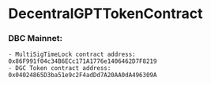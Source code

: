 # DecentralGPTTokenContract

### DBC Mainnet:
    - MultiSigTimeLock contract address: 0x86F991f04c34B6ECc171A1776e1406462D7F8219
    - DGC Token contract address: 0x04024865D3ba51e9c2F4adDd7A20AA0dA496309A